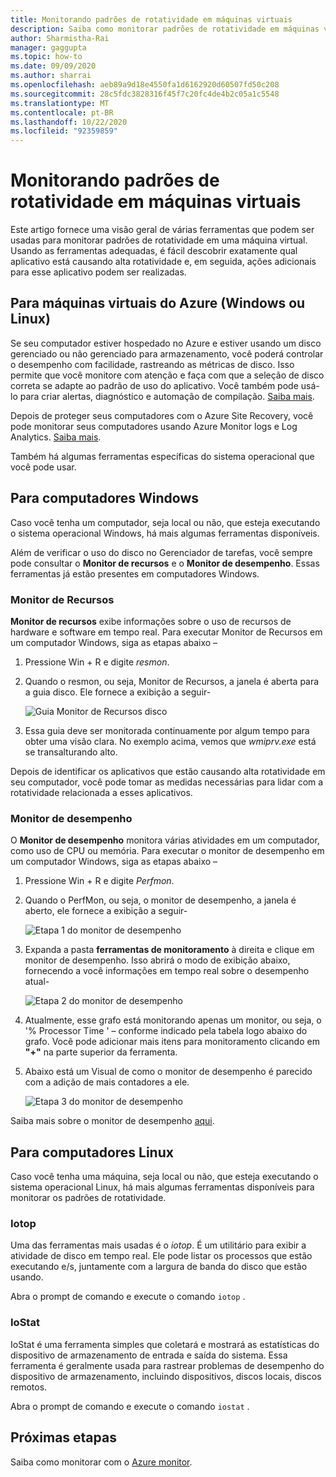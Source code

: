 ```yaml
---
title: Monitorando padrões de rotatividade em máquinas virtuais
description: Saiba como monitorar padrões de rotatividade em máquinas virtuais protegidas usando o Azure Site Recovery
author: Sharmistha-Rai
manager: gaggupta
ms.topic: how-to
ms.date: 09/09/2020
ms.author: sharrai
ms.openlocfilehash: aeb89a9d18e4550fa1d6162920d60507fd50c208
ms.sourcegitcommit: 28c5fdc3828316f45f7c20fc4de4b2c05a1c5548
ms.translationtype: MT
ms.contentlocale: pt-BR
ms.lasthandoff: 10/22/2020
ms.locfileid: "92359859"
---
```

# <a name="monitoring-churn-patterns-on-virtual-machines"></a>Monitorando padrões de rotatividade em máquinas virtuais

Este artigo fornece uma visão geral de várias ferramentas que podem ser usadas para monitorar padrões de rotatividade em uma máquina virtual. Usando as ferramentas adequadas, é fácil descobrir exatamente qual aplicativo está causando alta rotatividade e, em seguida, ações adicionais para esse aplicativo podem ser realizadas.

## <a name="for-azure-virtual-machines-windows-or-linux"></a>Para máquinas virtuais do Azure (Windows ou Linux)

Se seu computador estiver hospedado no Azure e estiver usando um disco gerenciado ou não gerenciado para armazenamento, você poderá controlar o desempenho com facilidade, rastreando as métricas de disco. Isso permite que você monitore com atenção e faça com que a seleção de disco correta se adapte ao padrão de uso do aplicativo. Você também pode usá-lo para criar alertas, diagnóstico e automação de compilação. [Saiba mais](https://azure.microsoft.com/blog/per-disk-metrics-managed-disks/).

Depois de proteger seus computadores com o Azure Site Recovery, você pode monitorar seus computadores usando Azure Monitor logs e Log Analytics. [Saiba mais](./monitor-log-analytics.md).

Também há algumas ferramentas específicas do sistema operacional que você pode usar.

## <a name="for-windows-machines"></a>Para computadores Windows

Caso você tenha um computador, seja local ou não, que esteja executando o sistema operacional Windows, há mais algumas ferramentas disponíveis.

Além de verificar o uso do disco no Gerenciador de tarefas, você sempre pode consultar o **Monitor de recursos** e o **Monitor de desempenho**. Essas ferramentas já estão presentes em computadores Windows.

### <a name="resource-monitor"></a>Monitor de Recursos

**Monitor de recursos** exibe informações sobre o uso de recursos de hardware e software em tempo real. Para executar Monitor de Recursos em um computador Windows, siga as etapas abaixo –

1. Pressione Win + R e digite _resmon_.
1. Quando o resmon, ou seja, Monitor de Recursos, a janela é aberta para a guia disco. Ele fornece a exibição a seguir-

    ![Guia Monitor de Recursos disco](./media/monitoring-high-churn/resmon-disk-tab.png)

1. Essa guia deve ser monitorada continuamente por algum tempo para obter uma visão clara. No exemplo acima, vemos que _wmiprv.exe_ está se transalturando alto.

Depois de identificar os aplicativos que estão causando alta rotatividade em seu computador, você pode tomar as medidas necessárias para lidar com a rotatividade relacionada a esses aplicativos.

### <a name="performance-monitor"></a>Monitor de desempenho

O **Monitor de desempenho** monitora várias atividades em um computador, como uso de CPU ou memória. Para executar o monitor de desempenho em um computador Windows, siga as etapas abaixo –

1. Pressione Win + R e digite _Perfmon_.
1. Quando o PerfMon, ou seja, o monitor de desempenho, a janela é aberto, ele fornece a exibição a seguir-

    ![Etapa 1 do monitor de desempenho](./media/monitoring-high-churn/perfmon-step1.png)

1. Expanda a pasta **ferramentas de monitoramento** à direita e clique em monitor de desempenho. Isso abrirá o modo de exibição abaixo, fornecendo a você informações em tempo real sobre o desempenho atual-

    ![Etapa 2 do monitor de desempenho](./media/monitoring-high-churn/perfmon-step1.png)

1. Atualmente, esse grafo está monitorando apenas um monitor, ou seja, o '% Processor Time ' – conforme indicado pela tabela logo abaixo do grafo. Você pode adicionar mais itens para monitoramento clicando em **"+"** na parte superior da ferramenta.
1. Abaixo está um Visual de como o monitor de desempenho é parecido com a adição de mais contadores a ele.

    ![Etapa 3 do monitor de desempenho](./media/monitoring-high-churn/perfmon-step3.png)

Saiba mais sobre o monitor de desempenho [aqui](/dynamics365/business-central/dev-itpro/administration/monitor-use-performance-monitor-collect-event-trace-data).

## <a name="for-linux-machines"></a>Para computadores Linux

Caso você tenha uma máquina, seja local ou não, que esteja executando o sistema operacional Linux, há mais algumas ferramentas disponíveis para monitorar os padrões de rotatividade.

### <a name="iotop"></a>Iotop

Uma das ferramentas mais usadas é o _iotop_. É um utilitário para exibir a atividade de disco em tempo real. Ele pode listar os processos que estão executando e/s, juntamente com a largura de banda do disco que estão usando.

Abra o prompt de comando e execute o comando `iotop` .

### <a name="iostat"></a>IoStat

IoStat é uma ferramenta simples que coletará e mostrará as estatísticas do dispositivo de armazenamento de entrada e saída do sistema. Essa ferramenta é geralmente usada para rastrear problemas de desempenho do dispositivo de armazenamento, incluindo dispositivos, discos locais, discos remotos.

Abra o prompt de comando e execute o comando `iostat` .

## <a name="next-steps"></a>Próximas etapas

Saiba como monitorar com o [Azure monitor](monitor-log-analytics.md).